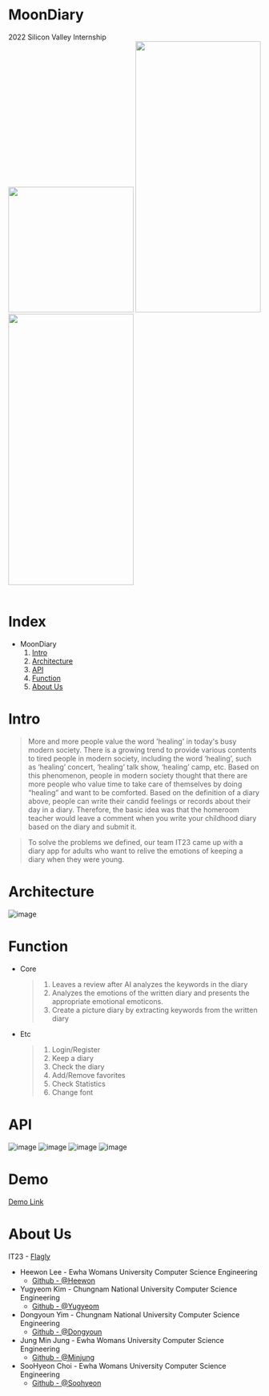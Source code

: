 # MoonDiary

2022 Silicon Valley Internship
<br>
<img src="https://user-images.githubusercontent.com/48540492/181498168-b5672d93-1a1c-422e-a906-d05432b092d9.png" width="250">
<img src="https://user-images.githubusercontent.com/48540492/181498920-15ba09ed-55ee-4fea-bb66-54e3c5ee01a0.png" width="250" height="540">
<img src="https://user-images.githubusercontent.com/48540492/181498700-cad32b06-d1fd-4cc6-a2b0-a6a0c4c86ac9.png" width="250" height="540">
<br><br>

# Index

- MoonDiary
  1. [Intro](#intro)
  2. [Architecture](#architecture)
  3. [API](#api)
  4. [Function](#function)
  5. [About Us](#about-us)

# Intro

> More and more people value the word 'healing' in today's busy modern society. There is a growing trend to provide various contents to tired people in modern society, including the word ‘healing’, such as ‘healing’ concert, ‘healing’ talk show, ‘healing’ camp, etc.
> Based on this phenomenon, people in modern society thought that there are more people who value time to take care of themselves by doing “healing” and want to be comforted.
> Based on the definition of a diary above, people can write their candid feelings or records about their day in a diary. Therefore, the basic idea was that the homeroom teacher would leave a comment when you write your childhood diary based on the diary and submit it.

> To solve the problems we defined, our team IT23 came up with a diary app for adults who want to relive the emotions of keeping a diary when they were young.

# Architecture

![image](https://user-images.githubusercontent.com/48540492/181504203-0ffd0760-a32b-451c-b831-d774472a1c18.png)

# Function

- Core
  > 1.  Leaves a review after AI analyzes the keywords in the diary
  > 2.  Analyzes the emotions of the written diary and presents the appropriate emotional emoticons.
  > 3.  Create a picture diary by extracting keywords from the written diary
- Etc
  > 1.  Login/Register
  > 2.  Keep a diary
  > 3.  Check the diary
  > 4.  Add/Remove favorites
  > 5.  Check Statistics
  > 6.  Change font

# API

![image](https://user-images.githubusercontent.com/48540492/181509836-ea9fea4d-4123-404f-b073-e81c6c5f3514.png)
![image](https://user-images.githubusercontent.com/48540492/181510017-25e1ad94-5ce2-4ea5-84e8-1188d2415372.png)
![image](https://user-images.githubusercontent.com/48540492/181510094-97ac1fd0-51d5-4e15-82c5-e861f1583992.png)
![image](https://user-images.githubusercontent.com/48540492/181510187-17976eca-f1f7-4d5f-8dba-e31efc3d7b75.png)

# Demo
[Demo Link](https://www.notion.so/1584e0da473342beaf472fcabef1ed4a?pvs=4)

# About Us

IT23 - [Flagly](http://www.learnflagly.com/course/courses/349/)

- Heewon Lee - Ewha Womans University Computer Science Engineering
  - [Github - @Heewon](https://github.com/Tina-223)
- Yugyeom Kim - Chungnam National University Computer Science Engineering
  - [Github - @Yugyeom](https://github.com/rladbrua0207)
- Dongyoun Yim - Chungnam National University Computer Science Engineering
  - [Github - @Dongyoun](https://github.com/DongYounYim)
- Jung Min Jung - Ewha Womans University Computer Science Engineering
  - [Github - @Minjung](https://github.com/Minjungh63)
- SooHyeon Choi - Ewha Womans University Computer Science Engineering
  - [Github - @Soohyeon](https://github.com/Soohyeon-Choi)
